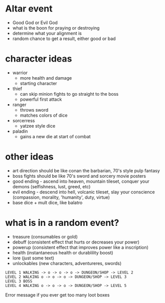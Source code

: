 # Altar event
* Good God or Evil God
* what is the boon for praying or destroying
* determine what your alignment is
* random chance to get a result, either good or bad

# character ideas
* warrior
    - more health and damage
    - starting character
* thief
    - can skip minion fights to go straight to the boss
    - powerful first attack
* ranger
    - throws sword
    - matches colors of dice
* sorcerress
    - yatzee style dice
* paladin
    - gains a new die at start of combat
        
# other ideas
* art direction should be like conan the barbarian, 70's style pulp fantasy
* boss fights should be like 70's sword and sorcery movie posters
* good ending - ascend into heaven, mountain tileset, conquer your demons (selfishness, lust, greed, etc)
* evil ending - descend into hell, volcanic tileset, slay your conscience (compassion, morality, 'humanity', duty, virtue) 
* base dice + mult dice, like balatro

# what is in a random event?
* treasure    (consumables or gold)
* debuff      (consistent effect that hurts or decreases your power)
* powerup     (consistent effect that improves power like a inscription)
* health      (instantaneous health or durablility boost)
* lore        (just some text)
* unlockables (new characters, adventureres, swords)

``` 
LEVEL 1 WALKING -> o -> o -> o -> DUNGEON/SHOP -> LEVEL 2
LEVEL 2 WALKING o -> o -> o -> DUNGEON/SHOP -> LEVEL 3
LEVEL 3 BOSS 
LEVEL 4 WALKING o -> o -> o -> DUNGEON/SHOP -> LEVEL 5
```

Error message if you ever get too many loot boxes